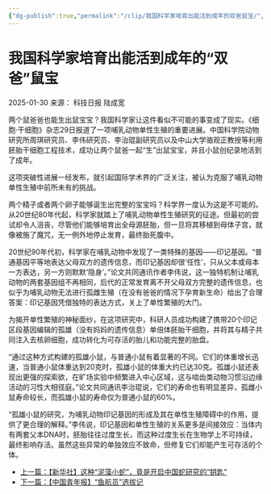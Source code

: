 ```yaml
---
{"dg-publish":true,"permalink":"/clip/我国科学家培育出能活到成年的双爸鼠宝/","title":"【科技日报】我国科学家培育出能活到成年的“双爸”鼠宝----中国科学院","created":"2025-06-22T11:31:45.488+08:00"}
---
```


# 我国科学家培育出能活到成年的“双爸”鼠宝

2025-01-30 来源： 科技日报 陆成宽


两个鼠爸爸也能生出鼠宝宝？我国科学家让这件看似不可能的事变成了现实。《细胞·干细胞》杂志29日报道了一项哺乳动物单性生殖的重要进展。中国科学院动物研究所周琪研究员、李伟研究员、李治琨副研究员以及中山大学骆观正教授等利用胚胎干细胞工程技术，成功让两个鼠爸一起“生”出鼠宝宝，并且小鼠创纪录地活到了成年。

这项突破性进展一经发布，就引起国际学术界的广泛关注，被认为克服了哺乳动物单性生殖中前所未有的挑战。

两个精子或者两个卵子能够诞生出完整的宝宝吗？科学界一度认为这是不可能的。从20世纪80年代起，科学家就踏上了哺乳动物单性生殖研究的征途。但最初的尝试却令人沮丧，尽管他们能够培育出全母源胚胎，但一旦将其移植到母体子宫，就像被施了魔咒，无一例外地停止发育，最终胎死腹中。

20世纪90年代初，科学家在哺乳动物中发现了一类特殊的基因——印记基因。“普通基因平等地表达父母双方的遗传信息，而印记基因却很‘任性’，只从父本或母本一方表达，另一方则默默‘隐身’。”论文共同通讯作者李伟说，这一独特机制让哺乳动物的两套基因组不再相同，后代的正常发育离不开父母双方完整的遗传信息，也似乎为哺乳动物无法进行孤雌生殖（在没有爸爸的情况下孕育新生命）给出了合理答案：印记基因凭借独特的表达方式，关上了单性繁殖的大门。

为揭开单性繁殖的神秘面纱，在这项研究中，科研人员成功构建了携带20个印记区段基因编辑的孤雄（没有妈妈的遗传信息）单倍体胚胎干细胞，并将其与精子共同注入去核卵细胞，成功转化为可存活的胎儿和功能完整的胎盘。

“通过这种方式构建的孤雄小鼠，与普通小鼠有着显著的不同。它们的体重增长迅速，当普通小鼠体重达到20克时，孤雄小鼠的体重大约已达30克。孤雄小鼠还表现出更强的探索欲，在旷场实验中频繁进入中心区域，这与啮齿类动物习惯沿边缘活动的习性大相径庭。”论文共同通讯李治琨说，它们的寿命也有明显差异，孤雌小鼠寿命较长，而孤雄小鼠的寿命仅为普通小鼠的60%。

“孤雄小鼠的研究，为哺乳动物印记基因的形成及其在单性生殖障碍中的作用，提供了更合理的解释。”李伟说，印记基因和单性生殖的关系更多是间接效应：当体内有两套父本DNA时，胚胎往往过度生长，而这种过度生长在生物学上不可持续，最终影响存活。虽然这些异常的单独效应不致命，但修复它们却能产生可存活的个体。

- [上一篇：【新华社】这种“泥藻小蛇”，竟是开启中国蛇研究的“钥匙”](https://www.cas.cn/cm/202501/t20250130_5046411.shtml "【新华社】这种“泥藻小蛇”，竟是开启中国蛇研究的“钥匙”")
- [下一篇：【中国青年报】“鱼航员”选拔记](https://www.cas.cn/cm/202501/t20250127_5046340.shtml "【中国青年报】“鱼航员”选拔记")